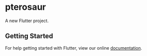 # pterosaur

A new Flutter project.

## Getting Started

For help getting started with Flutter, view our online
[documentation](http://flutter.io/).
